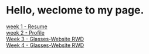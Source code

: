<h1>Hello, weclome to my page. </h1>

<a href="https://weilin18.github.io/web-layout-training/week1-resume/index.html">week 1 - Resume</a><br>
<a href="https://weilin18.github.io/web-layout-training/week2_profile/index.html">week 2 - Profile</a><br>
<a href="https://weilin18.github.io/web-layout-training/week3-glasses-website/index.html">Week 3 - Glasses-Website RWD</a><br>
<a href="https://weilin18.github.io/web-layout-training/week4-glasses-website/dist/index.html">Week 4 - Glasses-Website RWD</a>

